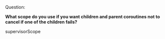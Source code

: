 Question:

**What scope do you use if you want children and parent coroutines not to cancel if one of the children fails?**

<div class="hint">
  supervisorScope
</div>


